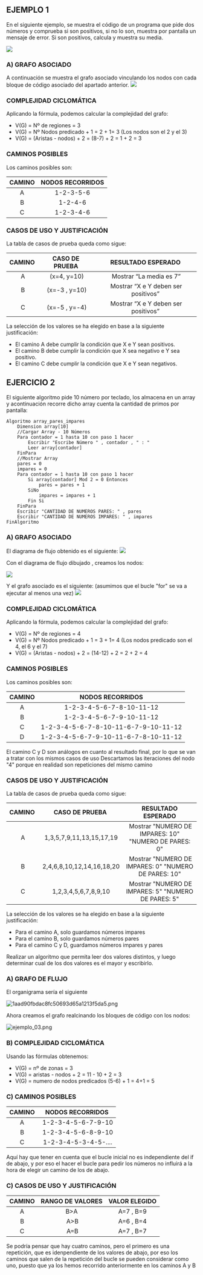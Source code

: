 ## EJEMPLO 1


En el siguiente ejemplo, se muestra el código de un programa que pide dos números y comprueba si son positivos, si no lo son, muestra por pantalla un mensaje de error. Si son positivos, calcula y muestra su media. 

![](_resources/ejemplo01_codigo.png)
### A) GRAFO ASOCIADO
A continuación se muestra el grafo asociado vinculando los nodos con cada bloque de código asociado del apartado anterior.
![](_resources/ejemplo01_grafo.png)

### COMPLEJIDAD CICLOMÁTICA

Aplicando la fórmula, podemos calcular la complejidad del grafo:

- V(G) = Nº de regiones = 3
- V(G) = Nº Nodos predicado + 1 = 2 + 1= 3 (Los nodos son el 2 y el 3)
- V(G) = (Aristas - nodos) + 2 = (8-7) + 2 = 1 + 2 = 3

### CAMINOS POSIBLES
Los caminos posibles son:

| CAMINO | NODOS RECORRIDOS |
|:------:|:----------------:|
|   A    |    1-2-3-5-6     |
|   B    |     1-2-4-6      |
|   C    |    1-2-3-4-6     |

### CASOS DE USO Y JUSTIFICACIÓN
La tabla de casos de prueba queda como sigue:

| **CAMINO** |  **CASO DE PRUEBA** |  **RESULTADO ESPERADO** |
|:--:|:--:|:--:|
| A| (x=4, y=10)| Mostrar “La media es 7”| 
| B| (x=-3 , y=10)| Mostrar “X e Y deben ser positivos”| 
| C| (x=-5 , y=-4)| Mostrar “X e Y deben ser positivos”| 

La selección de los valores se ha elegido en base a la siguiente justificación:

- El camino A debe cumplir la condición que X e Y sean positivos.
- El camino B debe cumplir la condición que X sea negativo e Y sea positivo.
- El camino C debe cumplir la condición que X e Y sean negativos.

## EJERCICIO 2

El siguiente algoritmo pide 10 número por teclado, los almacena en un array y acontinuación recorre dicho array cuenta la cantidad de primos por pantalla:

```code
Algoritmo array_pares_impares
    Dimension array[10]
    //Cargar Array - 10 Números 
    Para contador = 1 hasta 10 con paso 1 hacer
        Escribir "Escribe Número " , contador , " : "
        Leer array[contador]	
    FinPara
    //Mostrar Array
    pares = 0
    impares = 0
    Para contador = 1 hasta 10 con paso 1 hacer
        Si array[contador] Mod 2 = 0 Entonces		
            pares = pares + 1
        SiNo
            impares = impares + 1
        Fin Si
    FinPara
    Escribir "CANTIDAD DE NUMEROS PARES: " , pares
    Escribir "CANTIDAD DE NUMEROS IMPARES: " , impares
FinAlgoritmo
```

### A) GRAFO ASOCIADO

El diagrama de flujo obtenido es el siguiente:
![](_resources/ejemplo02_diagrama.png)

Con el diagrama de flujo dibujado , creamos los nodos:

![](_resources/ejemplo02_nodos.jpg)

Y el grafo asociado es el siguiente:
(asumimos que el bucle "for" se va a ejecutar al menos una vez)
![](_resources/ejemplo02_grafo.png)
### COMPLEJIDAD CICLOMÁTICA

Aplicando la fórmula, podemos calcular la complejidad del grafo:

- V(G) = Nº de regiones = 4
- V(G) = Nº Nodos predicado + 1 = 3 + 1= 4 (Los nodos predicado son el 4, el 6 y el 7)
- V(G) = (Aristas - nodos) + 2 = (14-12) + 2 = 2 + 2 = 4

### CAMINOS POSIBLES
Los caminos posibles son:

| CAMINO | NODOS RECORRIDOS |
|:------:|:----------------:|
|   A    |    1-2-3-4-5-6-7-8-10-11-12     |
|   B    |    1-2-3-4-5-6-7-9-10-11-12      |
|   C    |    1-2-3-4-5-6-7-8-10-11-6-7-9-10-11-12     |
|   D    |    1-2-3-4-5-6-7-9-10-11-6-7-8-10-11-12     |

El camino C y D son análogos en cuanto al resultado final, por lo que se van a tratar con los mismos casos de uso
Descartamos las iteraciones del nodo "4" porque en realidad son repeticiones del mismo camino

### CASOS DE USO Y JUSTIFICACIÓN
La tabla de casos de prueba queda como sigue:

| **CAMINO** |  **CASO DE PRUEBA** |  **RESULTADO ESPERADO** |
|:--:|:--:|:--:|
| A| 1,3,5,7,9,11,13,15,17,19| Mostrar "NUMERO DE IMPARES: 10" "NUMERO DE PARES: 0"| 
| B| 2,4,6,8,10,12,14,16,18,20| Mostrar "NUMERO DE IMPARES: 0" "NUMERO DE PARES: 10"| 
| C| 1,2,3,4,5,6,7,8,9,10| Mostrar "NUMERO DE IMPARES: 5" "NUMERO DE PARES: 5"| 

La selección de los valores se ha elegido en base a la siguiente justificación:
- Para el camino A, solo guardamos números impares
- Para el camino B, solo guardamos números pares
- Para el camino C y D, guardamos números impares y pares


Realizar un algoritmo que permita leer dos valores distintos, y luego determinar cual de los dos valores es el mayor y escribirlo.

### A) GRAFO DE FLUJO

El organigrama sería el siguiente

![1aad90fbdac8fc50693d65a1213f5da5.png](_resources/1aad90fbdac8fc50693d65a1213f5da5.png)

Ahora creamos el grafo realcinando los bloques de código con los nodos:

![ejemplo_03.png](_resources/ejemplo_03.png)

### B) COMPLEJIDAD CICLOMÁTICA

Usando las fórmulas obtenemos:
- V(G) = nº de zonas = 3
- V(G) = aristas - nodos + 2 = 11 - 10 + 2 = 3
- V(G) = numero de nodos predicados (5-6)  + 1 = 4+1  = 5

### C) CAMINOS POSIBLES

| CAMINO | NODOS RECORRIDOS |
|:--:|:--:|
| A | 1-2-3-4-5-6-7-9-10 |
| B | 1-2-3-4-5-6-8-9-10 |
| C | 1-2-3-4-5-3-4-5-.... |
Aquí hay que tener en cuenta que el bucle inicial no es independiente del if de abajo, y por eso el hacer el bucle para pedir los números no influirá a la hora de elegir un camino de los de abajo.

### C) CASOS DE USO Y JUSTIFICACIÓN

| CAMINO | RANGO DE VALORES | VALOR ELEGIDO |
|:--:|:--:|:--:|
| A | B>A |  A=7 , B=9 |
| B | A>B |  A=6 , B=4 |
| C | A=B |  A=7 , B=7 |

Se podría pensar que hay cuatro caminos, pero el primero es una repetición, que es idenpendiente de los valores de abajo, por eso los caminos que salen de la repetición del bucle se pueden considerar como uno, puesto que ya los hemos recorrido anteriormente en los caminos A y B
